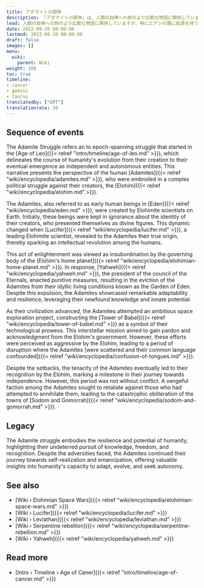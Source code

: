 ```yaml
---
title: アダマイトの闘争
description: 『アダマイトの闘争』は、人類の自律への旅のより広範な物語に関係していますが、特にエデンの園に起源を持つユニークな人類コミュニティであるアダマイトの経験に焦点を当てています。このコミュニティは、サーペントとして知られる反抗的なエロヒム派との連携を通じて、ハイブリッドの子孫を生み出しました。これらの子孫はアダマイトのコミュニティに統合され、混成アダマイトと非混成アダマイトの両方から構成される統一的でありながらも明確なグループを形成し、彼らは共同して創造者であるエロヒムからの知的および政治的解放を目指して努力し、啓蒙、反乱、報復の段階を経ながら、承認と独立を追求し続けます。
lead: 人類の自律への旅のより広範な物語に関係していますが、特にエデンの園に起源を持つユニークな人類コミュニティであるアダマイトの経験に焦点を当てています。このコミュニティは、サーペントとして知られる反抗的なエロヒム派との連携を通じて、ハイブリッドの子孫を生み出しました。これらの子孫はアダマイトのコミュニティに統合され、混成アダマイトと非混成アダマイトの両方から構成される統一的でありながらも明確なグループを形成し、彼らは共同して創造者であるエロヒムからの知的および政治的解放を目指して努力し、啓発、反乱、報復の段階を経ながら、承認と独立を追求し続けます。
date: 2022-09-20 00:00:00
lastmod: 2022-09-20 00:00:00
draft: false
images: []
menu:
  wiki:
    parent: Wiki
weight: 200
toc: true
timeline:
- cancer
- gemini
- taurus
translatedby: ["GPT"]
translationrate: 10
---
```


## Sequence of events

The Adamite Struggle refers an to epoch-spanning struggle that started in the [Age of Leo]({{< relref "intro/timeline/age-of-leo.md" >}}), which delineates the course of humanity's evolution from their creation to their eventual emergence as independent and autonomous entities. This narrative presents the perspective of the human [Adamites]({{< relref "wiki/encyclopedia/adamites.md" >}}), who were embroiled in a complex political struggle against their creators, the [Elohim]({{< relref "wiki/encyclopedia/elohim.md" >}}).

The Adamites, also referred to as early human beings in [Eden]({{< relref "wiki/encyclopedia/eden.md" >}}), were created by Elohimite scientists on Earth. Initially, these beings were kept in ignorance about the identity of their creators, who presented themselves as divine figures. This dynamic changed when [Lucifer]({{< relref "wiki/encyclopedia/lucifer.md" >}}), a leading Elohimite scientist, revealed to the Adamites their true origin, thereby sparking an intellectual revolution among the humans.

This act of enlightenment was viewed as insubordination by the governing body of the [Elohim\'s home planet]({{< relref "wiki/encyclopedia/elohimian-home-planet.md" >}}). In response, [Yahweh]({{< relref "wiki/encyclopedia/yahweh.md" >}}), the president of the council of the Eternals, enacted punitive measures, resulting in the eviction of the Adamites from their idyllic living conditions known as the Garden of Eden. Despite this expulsion, the Adamites showcased remarkable adaptability and resilience, leveraging their newfound knowledge and innate potential.

As their civilization advanced, the Adamites attempted an ambitious space exploration project, constructing the [Tower of Babel]({{< relref "wiki/encyclopedia/tower-of-babel.md" >}}) as a symbol of their technological prowess. This interstellar mission aimed to gain pardon and acknowledgment from the Elohim's government. However, these efforts were perceived as aggressive by the Elohim, leading to a period of disruption where the Adamites [were scattered and their common language confounded]({{< relref "wiki/encyclopedia/confusion-of-tongues.md" >}}).

Despite the setbacks, the tenacity of the Adamites eventually led to their recognition by the Elohim, marking a milestone in their journey towards independence. However, this period was not without conflict. A vengeful faction among the Adamites sought to retaliate against those who had attempted to annihilate them, leading to the catastrophic obliteration of the towns of [Sodom and Gomorrah]({{< relref "wiki/encyclopedia/sodom-and-gomorrah.md" >}}).

## Legacy

The Adamite struggle embodies the resilience and potential of humanity, highlighting their undeterred pursuit of knowledge, freedom, and recognition. Despite the adversities faced, the Adamites continued their journey towards self-realization and emancipation, offering valuable insights into humanity's capacity to adapt, evolve, and seek autonomy.

## See also

- [Wiki › Elohimian Space Wars]({{< relref "wiki/encyclopedia/elohimian-space-wars.md" >}})
- [Wiki › Lucifer]({{< relref "wiki/encyclopedia/lucifer.md" >}})
- [Wiki › Leviathan]({{< relref "wiki/encyclopedia/leviathan.md" >}})
- [Wiki › Serpentine rebellion]({{< relref "wiki/encyclopedia/serpentine-rebellion.md" >}})
- [Wiki › Yahweh]({{< relref "wiki/encyclopedia/yahweh.md" >}})

## Read more

- [Intro › Timeline › Age of Caner]({{< relref "intro/timeline/age-of-cancer.md" >}})
